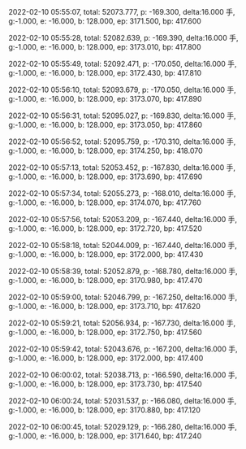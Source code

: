 2022-02-10 05:55:07, total: 52073.777, p: -169.300, delta:16.000 手, g:-1.000, e: -16.000, b: 128.000, ep: 3171.500, bp: 417.600

2022-02-10 05:55:28, total: 52082.639, p: -169.390, delta:16.000 手, g:-1.000, e: -16.000, b: 128.000, ep: 3173.010, bp: 417.800

2022-02-10 05:55:49, total: 52092.471, p: -170.050, delta:16.000 手, g:-1.000, e: -16.000, b: 128.000, ep: 3172.430, bp: 417.810

2022-02-10 05:56:10, total: 52093.679, p: -170.050, delta:16.000 手, g:-1.000, e: -16.000, b: 128.000, ep: 3173.070, bp: 417.890

2022-02-10 05:56:31, total: 52095.027, p: -169.830, delta:16.000 手, g:-1.000, e: -16.000, b: 128.000, ep: 3173.050, bp: 417.860

2022-02-10 05:56:52, total: 52095.759, p: -170.310, delta:16.000 手, g:-1.000, e: -16.000, b: 128.000, ep: 3174.250, bp: 418.070

2022-02-10 05:57:13, total: 52053.452, p: -167.830, delta:16.000 手, g:-1.000, e: -16.000, b: 128.000, ep: 3173.690, bp: 417.690

2022-02-10 05:57:34, total: 52055.273, p: -168.010, delta:16.000 手, g:-1.000, e: -16.000, b: 128.000, ep: 3174.070, bp: 417.760

2022-02-10 05:57:56, total: 52053.209, p: -167.440, delta:16.000 手, g:-1.000, e: -16.000, b: 128.000, ep: 3172.720, bp: 417.520

2022-02-10 05:58:18, total: 52044.009, p: -167.440, delta:16.000 手, g:-1.000, e: -16.000, b: 128.000, ep: 3172.000, bp: 417.430

2022-02-10 05:58:39, total: 52052.879, p: -168.780, delta:16.000 手, g:-1.000, e: -16.000, b: 128.000, ep: 3170.980, bp: 417.470

2022-02-10 05:59:00, total: 52046.799, p: -167.250, delta:16.000 手, g:-1.000, e: -16.000, b: 128.000, ep: 3173.710, bp: 417.620

2022-02-10 05:59:21, total: 52056.934, p: -167.730, delta:16.000 手, g:-1.000, e: -16.000, b: 128.000, ep: 3172.750, bp: 417.560

2022-02-10 05:59:42, total: 52043.676, p: -167.200, delta:16.000 手, g:-1.000, e: -16.000, b: 128.000, ep: 3172.000, bp: 417.400

2022-02-10 06:00:02, total: 52038.713, p: -166.590, delta:16.000 手, g:-1.000, e: -16.000, b: 128.000, ep: 3173.730, bp: 417.540

2022-02-10 06:00:24, total: 52031.537, p: -166.080, delta:16.000 手, g:-1.000, e: -16.000, b: 128.000, ep: 3170.880, bp: 417.120

2022-02-10 06:00:45, total: 52029.129, p: -166.280, delta:16.000 手, g:-1.000, e: -16.000, b: 128.000, ep: 3171.640, bp: 417.240